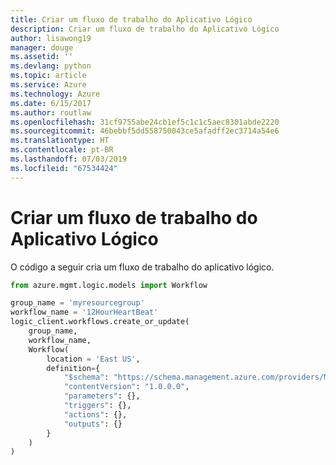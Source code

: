 ```yaml
---
title: Criar um fluxo de trabalho do Aplicativo Lógico
description: Criar um fluxo de trabalho do Aplicativo Lógico
author: lisawong19
manager: douge
ms.assetid: ''
ms.devlang: python
ms.topic: article
ms.service: Azure
ms.technology: Azure
ms.date: 6/15/2017
ms.author: routlaw
ms.openlocfilehash: 31cf9755abe24cb1ef5c1c1c5aec8301abde2220
ms.sourcegitcommit: 46bebbf5dd558750043ce5afadff2ec3714a54e6
ms.translationtype: HT
ms.contentlocale: pt-BR
ms.lasthandoff: 07/03/2019
ms.locfileid: "67534424"
---
```

# <a name="create-a-logic-app-workflow"></a>Criar um fluxo de trabalho do Aplicativo Lógico

O código a seguir cria um fluxo de trabalho do aplicativo lógico.

```python
from azure.mgmt.logic.models import Workflow

group_name = 'myresourcegroup'
workflow_name = '12HourHeartBeat'
logic_client.workflows.create_or_update(
    group_name,
    workflow_name,
    Workflow(
        location = 'East US',
        definition={
            "$schema": "https://schema.management.azure.com/providers/Microsoft.Logic/schemas/2016-06-01/workflowdefinition.json#",
            "contentVersion": "1.0.0.0",
            "parameters": {},
            "triggers": {},
            "actions": {},
            "outputs": {}
        }
    )
)
```

